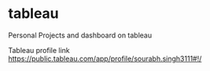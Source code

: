 # tableau
Personal Projects and dashboard on tableau

Tableau profile link
https://public.tableau.com/app/profile/sourabh.singh3111#!/
